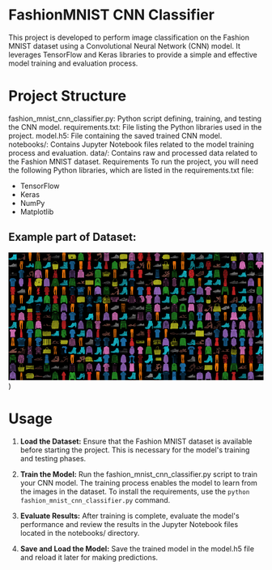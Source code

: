 # FashionMNIST CNN Classifier
This project is developed to perform image classification on the Fashion MNIST dataset using a Convolutional Neural Network (CNN) model. It leverages TensorFlow and Keras libraries to provide a simple and effective model training and evaluation process.

# Project Structure
fashion_mnist_cnn_classifier.py: Python script defining, training, and testing the CNN model.
requirements.txt: File listing the Python libraries used in the project.
model.h5: File containing the saved trained CNN model.
notebooks/: Contains Jupyter Notebook files related to the model training process and evaluation.
data/: Contains raw and processed data related to the Fashion MNIST dataset.
Requirements
To run the project, you will need the following Python libraries, which are listed in the requirements.txt file:

- TensorFlow
- Keras
- NumPy
- Matplotlib

## Example part of Dataset:

![Data Image](https://github.com/ZeynepBehsi/FashionMNIST-CNN-Classifier/blob/main/assets/dataimages.png))

# Usage
1. **Load the Dataset:** Ensure that the Fashion MNIST dataset is available before starting the project. This is necessary for the model's training and testing phases.
2. **Train the Model:** Run the fashion_mnist_cnn_classifier.py script to train your CNN model. The training process enables the model to learn from the images in the dataset.
   To install the requirements, use the `python fashion_mnist_cnn_classifier.py` command.
   
4. **Evaluate Results:** After training is complete, evaluate the model's performance and review the results in the Jupyter Notebook files located in the notebooks/ directory.
5. **Save and Load the Model:** Save the trained model in the model.h5 file and reload it later for making predictions.
